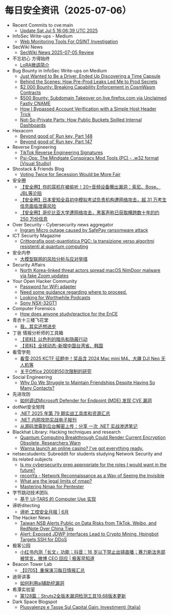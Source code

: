 # 每日安全资讯（2025-07-06）

- Recent Commits to cve:main
  - [Update Sat Jul  5 16:06:39 UTC 2025](https://github.com/trickest/cve/commit/c4fa8e08aebbe9e3a879af9042563c78b42e4332)
- InfoSec Write-ups - Medium
  - [Web Monitoring Tools For OSINT Investigation](https://infosecwriteups.com/web-monitoring-tools-for-osint-investigation-5ab926a8fe16?source=rss----7b722bfd1b8d---4)
- SecWiki News
  - [SecWiki News 2025-07-05 Review](http://www.sec-wiki.com/?2025-07-05)
- 不忘初心 方得始终
  - [LoRA微调简介](http://terenceli.github.io/%E6%8A%80%E6%9C%AF/2025/07/05/lora-introduction)
- Bug Bounty in InfoSec Write-ups on Medium
  - [Just Wanted to Be a Driver, Ended Up Discovering a Time Capsule](https://infosecwriteups.com/just-wanted-to-be-a-driver-ended-up-discovering-a-time-capsule-085808a4baa8?source=rss----7b722bfd1b8d--bug_bounty)
  - [Behind the Scenes: How Pre-Prod Leaks Led Me to Prod Secrets](https://infosecwriteups.com/behind-the-scenes-how-pre-prod-leaks-led-me-to-prod-secrets-6cea22dcc64e?source=rss----7b722bfd1b8d--bug_bounty)
  - [$2,000 Bounty: Breaking Capability Enforcement in CosmWasm Contracts](https://infosecwriteups.com/2-000-bounty-breaking-capability-enforcement-in-cosmwasm-contracts-ddea3aa5d3dc?source=rss----7b722bfd1b8d--bug_bounty)
  - [$500 Bounty: Subdomain Takeover on live.firefox.com via Unclaimed Fastly CNAME](https://infosecwriteups.com/500-bounty-subdomain-takeover-on-live-firefox-com-via-unclaimed-fastly-cname-c7d1971e1a32?source=rss----7b722bfd1b8d--bug_bounty)
  - [How I Bypassed Account Verification with a Simple Host Header Trick](https://infosecwriteups.com/how-i-bypassed-account-verification-with-a-simple-host-header-trick-728368ae877b?source=rss----7b722bfd1b8d--bug_bounty)
  - [Not-So-Private Parts: How Public Buckets Spilled Internal Dashboards](https://infosecwriteups.com/not-so-private-parts-how-public-buckets-spilled-internal-dashboards-c3dd03df9951?source=rss----7b722bfd1b8d--bug_bounty)
- Hexacorn
  - [Beyond good ol’ Run key, Part 148](https://www.hexacorn.com/blog/2025/07/05/beyond-good-ol-run-key-part-148/)
  - [Beyond good ol’ Run key, Part 147](https://www.hexacorn.com/blog/2025/07/05/beyond-good-ol-run-key-part-147/)
- Reverse Engineering
  - [TikTok Reverse Engineering Signatures](https://www.reddit.com/r/ReverseEngineering/comments/1lsl4kb/tiktok_reverse_engineering_signatures/)
  - [Psi-Ops: The Mindgate Conspiracy Mod Tools (PC) - .w32 format [Visual Studio]](https://www.reddit.com/r/ReverseEngineering/comments/1lsgoib/psiops_the_mindgate_conspiracy_mod_tools_pc_w32/)
- Shostack & Friends Blog
  - [Voting Twice for Secession Would be More Fair](https://shostack.org/blog/voting-for-secession/)
- 安全圈
  - [【安全圈】你的耳机在被偷听！20+音频设备曝出漏洞：索尼、Bose、JBL等沦陷](https://mp.weixin.qq.com/s?__biz=MzIzMzE4NDU1OQ==&mid=2652070509&idx=1&sn=6cf6b923bca528cc5cc03d57ebcc2bf6)
  - [【安全圈】日本爱知全县初中模拟考试负责机构遭网络攻击，超 31 万考生信息面临泄露风险](https://mp.weixin.qq.com/s?__biz=MzIzMzE4NDU1OQ==&mid=2652070509&idx=2&sn=d8450068896e47f71ebe3b313633bade)
  - [【安全圈】哥伦比亚大学遭网络攻击，黑客声称已获取横跨数十年的约 250 万份信息](https://mp.weixin.qq.com/s?__biz=MzIzMzE4NDU1OQ==&mid=2652070509&idx=3&sn=9c6f34a3e9a356d9b39e0316991caf1e)
- Over Security - Cybersecurity news aggregator
  - [Ingram Micro outage caused by SafePay ransomware attack](https://www.bleepingcomputer.com/news/security/ingram-micro-outage-caused-by-safepay-ransomware-attack/)
- ICT Security Magazine
  - [Crittografia post-quantistica PQC: la transizione verso algoritmi resistenti al quantum computing](https://www.ictsecuritymagazine.com/articoli/pqc/)
- 安全内参
  - [大模型联网的风险分析与应对举措](https://mp.weixin.qq.com/s?__biz=MzI4NDY2MDMwMw==&mid=2247514639&idx=1&sn=dc2dd50ee94e0bde4dfb0190e3e0206a)
- Security Affairs
  - [North Korea-linked threat actors spread macOS NimDoor malware via fake Zoom updates](https://securityaffairs.com/179643/malware/north-korea-linked-threat-actors-spread-macos-nimdoor-malware-via-fake-zoom-updates.html)
- Your Open Hacker Community
  - [Password for WiFi adapter](https://www.reddit.com/r/HowToHack/comments/1lsm8mc/password_for_wifi_adapter/)
  - [Need some guidance regarding where to proceed.](https://www.reddit.com/r/HowToHack/comments/1lsl2py/need_some_guidance_regarding_where_to_proceed/)
  - [Looking for Worthwhile Podcasts](https://www.reddit.com/r/HowToHack/comments/1lscsav/looking_for_worthwhile_podcasts/)
  - [Sony NSX-32GT1](https://www.reddit.com/r/HowToHack/comments/1lsh8lo/sony_nsx32gt1/)
- Computer Forensics
  - [How does anyone study/practice for the EnCE](https://www.reddit.com/r/computerforensics/comments/1lskntl/how_does_anyone_studypractice_for_the_ence/)
- 青衣十三楼飞花堂
  - [我，其实还想进步](https://mp.weixin.qq.com/s?__biz=MzUzMjQyMDE3Ng==&mid=2247488413&idx=1&sn=3502d724e24956591bf354e247a04da1)
- 丁爸 情报分析师的工具箱
  - [【资料】以色列的暗杀和隐蔽行动](https://mp.weixin.qq.com/s?__biz=MzI2MTE0NTE3Mw==&mid=2651151015&idx=1&sn=215c54375db8b78f504e02df7381fe1a)
  - [【资料】全球动态-新增中国台湾省、韩国](https://mp.weixin.qq.com/s?__biz=MzI2MTE0NTE3Mw==&mid=2651151015&idx=2&sn=d6204d5f1b3da007191892f28a28eb6d)
- 看雪学苑
  - [看雪·2025 KCTF 征题中！奖品含 2024 Mac mini M4、大疆 DJI Neo 无人机等](https://mp.weixin.qq.com/s?__biz=MjM5NTc2MDYxMw==&mid=2458596724&idx=1&sn=16d54bc0bb8e3266b645993cc5cc7560)
  - [关于Office 2000的50次限制的研究](https://mp.weixin.qq.com/s?__biz=MjM5NTc2MDYxMw==&mid=2458596724&idx=2&sn=cc4fa9ce42e79ca4117138c7286a9f8f)
- Social Engineering
  - [Why Do We Struggle to Maintain Friendships Despite Having So Many Contacts?](https://www.reddit.com/r/SocialEngineering/comments/1ls8mwk/why_do_we_struggle_to_maintain_friendships/)
- 先进攻防
  - [如何调试Microsoft Defender for Endpoint (MDE) 发现 CVE 漏洞](https://mp.weixin.qq.com/s?__biz=MzI1MDA1MjcxMw==&mid=2649908515&idx=1&sn=9dd45778d480828d43ccc3465239a217)
- dotNet安全矩阵
  - [.NET 2025 年第 79 期实战工具库和资源汇总](https://mp.weixin.qq.com/s?__biz=MzUyOTc3NTQ5MA==&mid=2247500017&idx=1&sn=5d79662201929cda28b0571687fac1a3)
  - [.NET 内网攻防实战电子报刊](https://mp.weixin.qq.com/s?__biz=MzUyOTc3NTQ5MA==&mid=2247500017&idx=2&sn=87e025931bf8467cd9b108322f3451be)
  - [从源码泄露到后台解密上传：分享 一次 .NET 实战渗透笔记](https://mp.weixin.qq.com/s?__biz=MzUyOTc3NTQ5MA==&mid=2247500017&idx=3&sn=22f0ef47dd4cc389f85801ae747a51d4)
- Blackhat Library: Hacking techniques and research
  - [Quantum Computing Breakthrough Could Render Current Encryption Obsolete, Researchers Warn](https://www.reddit.com/r/blackhat/comments/1lsgokb/quantum_computing_breakthrough_could_render/)
  - [Wanna launch an online casino? I’ve got everything ready.](https://www.reddit.com/r/blackhat/comments/1lsjt1j/wanna_launch_an_online_casino_ive_got_everything/)
- netsecstudents: Subreddit for students studying Network Security and its related subjects
  - [Is my cybersecurity prep appropriate for the roles I would want in the future?](https://www.reddit.com/r/netsecstudents/comments/1lsgqra/is_my_cybersecurity_prep_appropriate_for_the/)
  - [reconYa - Network Reconnaissance as a Way of Seeing the Invisible](https://www.reddit.com/r/netsecstudents/comments/1lsj9vn/reconya_network_reconnaissance_as_a_way_of_seeing/)
  - [What are the legal limits of nmap?](https://www.reddit.com/r/netsecstudents/comments/1ls2dyq/what_are_the_legal_limits_of_nmap/)
  - [Mastering Nmap for Pentester](https://www.reddit.com/r/netsecstudents/comments/1ls28r9/mastering_nmap_for_pentester/)
- 字节跳动技术团队
  - [基于 UI-TARS 的 Computer Use 实现](https://mp.weixin.qq.com/s?__biz=MzI1MzYzMjE0MQ==&mid=2247515062&idx=1&sn=432b390a5189f8792291c636c20cf1f8)
- 谛听ditecting
  - [谛听 工控安全月报 | 6月](https://mp.weixin.qq.com/s?__biz=MzU3MzQyOTU0Nw==&mid=2247495991&idx=1&sn=7685152ac25a3478ce4655bad16a0d4d)
- The Hacker News
  - [Taiwan NSB Alerts Public on Data Risks from TikTok, Weibo, and RedNote Over China Ties](https://thehackernews.com/2025/07/taiwan-nsb-alerts-public-on-data-risks.html)
  - [Alert: Exposed JDWP Interfaces Lead to Crypto Mining, Hpingbot Targets SSH for DDoS](https://thehackernews.com/2025/07/alert-exposed-jdwp-interfaces-lead-to.html)
- 极客公园
  - [小红书内测「长文」功能；抖音：16 岁以下禁止出镜直播；赛力斯法务部被禁言，微博 CEO 回应 | 极客早知道](https://mp.weixin.qq.com/s?__biz=MTMwNDMwODQ0MQ==&mid=2653082208&idx=1&sn=1b16eb76030ef7610957e57033023562)
- Beacon Tower Lab
  - [【0705】重保演习每日情报汇总](https://mp.weixin.qq.com/s?__biz=MzkyNzcxNTczNA==&mid=2247487588&idx=1&sn=8140ae989b56cd10d817e79f11a4c8ed)
- 迪哥讲事
  - [如何利用ai辅助挖漏洞](https://mp.weixin.qq.com/s?__biz=MzIzMTIzNTM0MA==&mid=2247497813&idx=1&sn=c778ad6a4bffd7a0a72a900144ea90ca)
- 希潭实验室
  - [第128篇：Struts2全版本漏洞检测工具19.68版本更新](https://mp.weixin.qq.com/s?__biz=MzkzMjI1NjI3Ng==&mid=2247487623&idx=1&sn=1d8479b2fa702e596e21d8f2015d7ac4)
- Dark Space Blogspot
  - [Plusvalenze e Tasse Sul Capital Gain: Investimenti (Italia)](http://darkwhite666.blogspot.com/2025/07/plusvalenze-e-tasse-sul-capital-gain.html)
